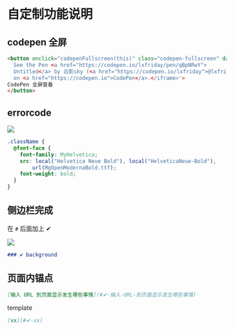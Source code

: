 # 自定制功能说明
## codepen 全屏

```html
<button onclick="codepenFullscreen(this)" class="codepen-fullscreen" data-target='<iframe height="100%" style="width: 100%;" scrolling="no" title="Untitled" src="https://codepen.io/lxfriday/embed/qBpNRwY?default-tab=html%2Cresult&editable=true" frameborder="no" loading="lazy" allowtransparency="true" allowfullscreen="true">
  See the Pen <a href="https://codepen.io/lxfriday/pen/qBpNRwY">
  Untitled</a> by 云影sky (<a href="https://codepen.io/lxfriday">@lxfriday</a>)
  on <a href="https://codepen.io">CodePen</a>.</iframe>'>
CodePen 全屏查看
</button>
```

## errorcode
![](https://qiniu1.lxfriday.xyz/blog/82885e7e-4c75-4cee-d9f8-5b64fcfa39c3.png)

```css bad-code
.className {
  @font-face {
    font-family: MyHelvetica;
    src: local("Helvetica Neue Bold"), local("HelveticaNeue-Bold"),
        url(MgOpenModernaBold.ttf);
    font-weight: bold;
  }
}
```

## 侧边栏完成

在 `#` 后面加上 ✔

![](https://qiniu1.lxfriday.xyz/blog/192f31d2-b862-4f6e-4e9f-d5cca71b448f.png)

```md
### ✔ background
```

## 页面内锚点

```md
[输入 URL 到页面显示发生哪些事情](#✔-输入-URL-到页面显示发生哪些事情)
```

template

```md
[xx](#✔-xx)
```